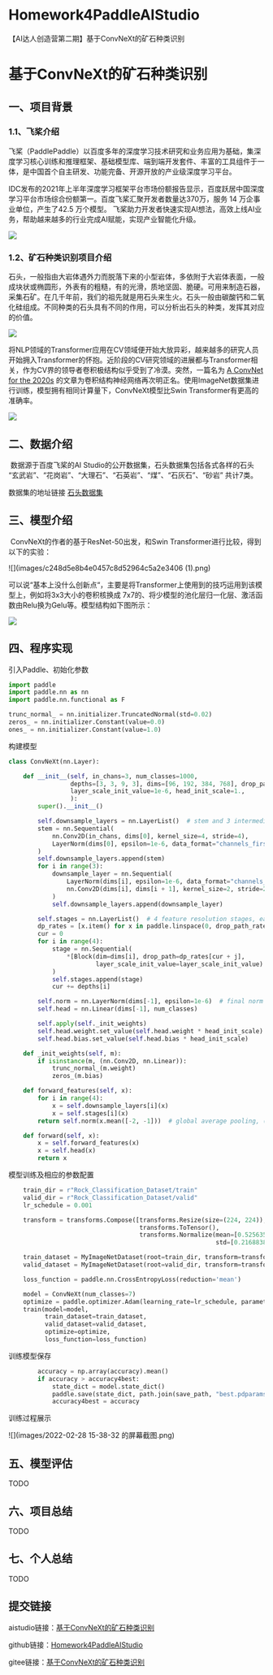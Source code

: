 # Homework4PaddleAIStudio
【AI达人创造营第二期】基于ConvNeXt的矿石种类识别





# 基于ConvNeXt的矿石种类识别



## 一、项目背景

### 1.1、飞桨介绍

​		飞桨（PaddlePaddle）以百度多年的深度学习技术研究和业务应用为基础，集深度学习核心训练和推理框架、基础模型库、端到端开发套件、丰富的工具组件于一体，是中国首个自主研发、功能完备、开源开放的产业级深度学习平台。

​		IDC发布的2021年上半年深度学习框架平台市场份额报告显示，百度跃居中国深度学习平台市场综合份额第一。百度飞桨汇聚开发者数量达370万，服务 14 万企事业单位，产生了42.5 万个模型。  飞桨助力开发者快速实现AI想法，高效上线AI业务，帮助越来越多的行业完成AI赋能，实现产业智能化升级。

![](images/55829886833f7ac26db981b7a10c02ef.jpeg)

### 1.2、矿石种类识别项目介绍		

石头，一般指由大岩体遇外力而脱落下来的小型岩体，多依附于大岩体表面，一般成块状或椭圆形，外表有的粗糙，有的光滑，质地坚固、脆硬。可用来制造石器，采集石矿。在几千年前，我们的祖先就是用石头来生火。石头一般由碳酸钙和二氧化硅组成。不同种类的石头具有不同的作用，可以分析出石头的种类，发挥其对应的价值。

![](images/6.jpg)

​		将NLP领域的Transformer应用在CV领域便开始大放异彩，越来越多的研究人员开始拥入Transformer的怀抱。近阶段的CV研究领域的进展都与Transformer相关，作为CV界的领导者卷积极结构似乎受到了冷漠。突然，一篇名为 [A ConvNet for the 2020s](https://arxiv.org/abs/2201.03545) 的文章为卷积结构神经网络再次明正名。使用ImageNet数据集进行训练，模型拥有相同计算量下，ConvNeXt模型比Swin Transformer有更高的准确率。

![](images/148624004-e9581042-ea4d-4e10-b3bd-42c92b02053b.png)

## 二、数据介绍

​		数据源于百度飞桨的AI Studio的公开数据集，石头数据集包括各式各样的石头 “玄武岩”、“花岗岩”、“大理石”、“石英岩”、“煤”、“石灰石”、“砂岩” 共计7类。

数据集的地址链接 [石头数据集](https://aistudio.baidu.com/aistudio/datasetdetail/85829)



## 三、模型介绍

​		ConvNeXt的作者的基于ResNet-50出发，和Swin Transformer进行比较，得到以下的实验：

![](images/c248d5e8b4e0457c8d52964c5a2e3406 (1).png)

可以说“基本上没什么创新点“，主要是将Transformer上使用到的技巧运用到该模型上，例如将3x3大小的卷积核换成 7x7的、将少模型的池化层归一化层、激活函数由Relu换为Gelu等。模型结构如下图所示：

![](images/f6f5bc0e2f964e07bc7fb623d5d01777.png)

## 四、程序实现

引入Paddle、初始化参数

```python
import paddle
import paddle.nn as nn
import paddle.nn.functional as F

trunc_normal_ = nn.initializer.TruncatedNormal(std=0.02)
zeros_ = nn.initializer.Constant(value=0.0)
ones_ = nn.initializer.Constant(value=1.0)
```

构建模型

```python
class ConvNeXt(nn.Layer):

    def __init__(self, in_chans=3, num_classes=1000,
                 depths=[3, 3, 9, 3], dims=[96, 192, 384, 768], drop_path_rate=0.,
                 layer_scale_init_value=1e-6, head_init_scale=1.,
                 ):
        super().__init__()

        self.downsample_layers = nn.LayerList()  # stem and 3 intermediate downsampling conv layers
        stem = nn.Sequential(
            nn.Conv2D(in_chans, dims[0], kernel_size=4, stride=4),
            LayerNorm(dims[0], epsilon=1e-6, data_format="channels_first")
        )
        self.downsample_layers.append(stem)
        for i in range(3):
            downsample_layer = nn.Sequential(
                LayerNorm(dims[i], epsilon=1e-6, data_format="channels_first"),
                nn.Conv2D(dims[i], dims[i + 1], kernel_size=2, stride=2),
            )
            self.downsample_layers.append(downsample_layer)

        self.stages = nn.LayerList()  # 4 feature resolution stages, each consisting of multiple residual blocks
        dp_rates = [x.item() for x in paddle.linspace(0, drop_path_rate, sum(depths))]
        cur = 0
        for i in range(4):
            stage = nn.Sequential(
                *[Block(dim=dims[i], drop_path=dp_rates[cur + j],
                        layer_scale_init_value=layer_scale_init_value) for j in range(depths[i])]
            )
            self.stages.append(stage)
            cur += depths[i]

        self.norm = nn.LayerNorm(dims[-1], epsilon=1e-6)  # final norm layer
        self.head = nn.Linear(dims[-1], num_classes)

        self.apply(self._init_weights)
        self.head.weight.set_value(self.head.weight * head_init_scale)
        self.head.bias.set_value(self.head.bias * head_init_scale)

    def _init_weights(self, m):
        if isinstance(m, (nn.Conv2D, nn.Linear)):
            trunc_normal_(m.weight)
            zeros_(m.bias)

    def forward_features(self, x):
        for i in range(4):
            x = self.downsample_layers[i](x)
            x = self.stages[i](x)
        return self.norm(x.mean([-2, -1]))  # global average pooling, (N, C, H, W) -> (N, C)

    def forward(self, x):
        x = self.forward_features(x)
        x = self.head(x)
        return x
```

模型训练及相应的参数配置

```python
	train_dir = r"Rock_Classification_Dataset/train"
    valid_dir = r"Rock_Classification_Dataset/valid"
    lr_schedule = 0.001

    transform = transforms.Compose([transforms.Resize(size=(224, 224)),
                                    transforms.ToTensor(),
                                    transforms.Normalize(mean=[0.52563523, 0.55325405, 0.59199389],
                                                         std=[0.21688389, 0.20846758, 0.20908272])])

    train_dataset = MyImageNetDataset(root=train_dir, transform=transform)
    valid_dataset = MyImageNetDataset(root=valid_dir, transform=transform)

    loss_function = paddle.nn.CrossEntropyLoss(reduction='mean')

    model = ConvNeXt(num_classes=7)
    optimize = paddle.optimizer.Adam(learning_rate=lr_schedule, parameters=model.parameters())
    train(model=model,
          train_dataset=train_dataset,
          valid_dataset=valid_dataset,
          optimize=optimize,
          loss_function=loss_function)
```

训练模型保存

```python
		accuracy = np.array(accuracy).mean()
        if accuracy > accuracy4best:
            state_dict = model.state_dict()
            paddle.save(state_dict, path.join(save_path, "best.pdparams"))
            accuracy4best = accuracy
```

训练过程展示

![](images/2022-02-28 15-38-32 的屏幕截图.png)

## 五、模型评估

TODO

## 六、项目总结

TODO

## 七、个人总结

TODO

## 提交链接

aistudio链接：[基于ConvNeXt的矿石种类识别](https://aistudio.baidu.com/aistudio/projectdetail/3500132)

github链接：[Homework4PaddleAIStudio](https://github.com/YaoTaoQiHua/Homework4PaddleAIStudio)

gitee链接：[基于ConvNeXt的矿石种类识别]()
